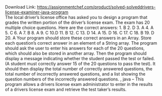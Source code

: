 Download Link: https://assignmentchef.com/product/solved-solveddrivers-license-examiner-java-program
<br>
The local driver’s license office has asked you to design a program that grades the written portion of the driver’s license exam. The exam has 20 multiple choice questions. Here are the correct answers: 1. B 2. D 3. A 4. A 5. C 6. A 7. B 8. A 9. C 10.D 11. B 12. C 13. D 14. A 15. D 16. C 17. C 18. B 19. D 20. A Your program should store these correct answers in an Array. Store each question’s correct answer in an element of a String array. The program should ask the user to enter his answers for each of the 20 questions, which should also be stored in another array. Then the program should display a message indicating whether the student passed the test or failed. (A student must correctly answer 15 of the 20 questions to pass the test). It should then display the total number of correctly answered questions, the total number of incorrectly answered questions, and a list showing the question numbers of the incorrectly answered questions. , java – This program allows a drivers license exam administrator to enter in the results of a drivers license exam and retrieve the test taker’s results.